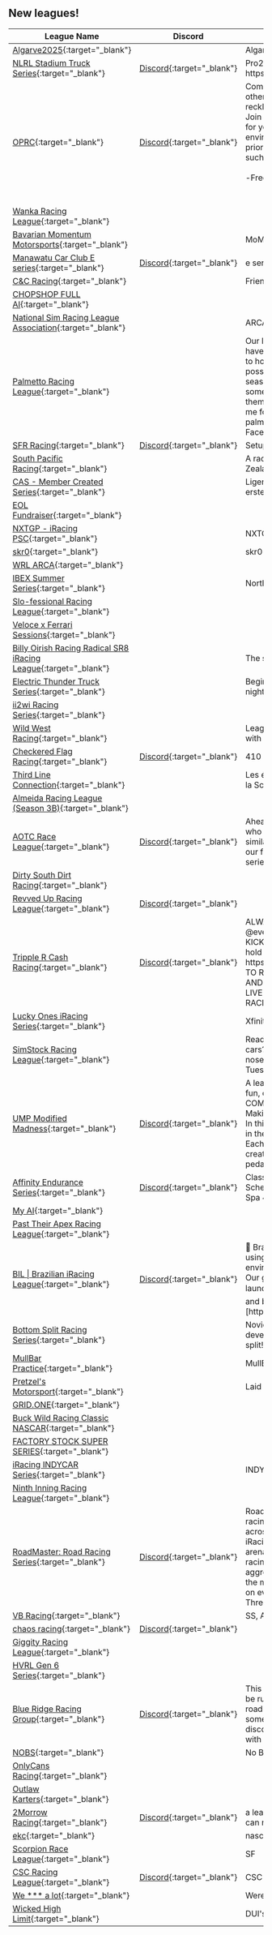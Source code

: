 ## New leagues!

| League Name | Discord | About |
|--------------------------------------------------------------------------------------------------------------------------------------------|-------------------------------------------------------------------------------------------------|------------------------------------------------------------------------------------------------------------------------------------------------------------------------------------------------------------------------------------------------------------------------------------------------------------------------------------------------------------------------------------------------------------------------------------------------------------------------------------------------------------------------------------|
|[Algarve2025](https://members.iracing.com/membersite/member/LeagueView.do?league=12627){:target="_blank"} | |Algarve Open Season |
|[NLRL Stadium Truck Series](https://members.iracing.com/membersite/member/LeagueView.do?league=12630){:target="_blank"} |[Discord](https://discord.gg/hHSsgdWD9t){:target="_blank"} |Pro2 Lites at road courses with no track limit policing  https://discord\.gg/hHSsgdWD9t |
|[OPRC](https://members.iracing.com/membersite/member/LeagueView.do?league=12629){:target="_blank"} |[Discord](https://discord.gg/8tuYRvwbsB){:target="_blank"} |Community for racers who respect racing etiquette and other drivers on the Grid\. ⠀⠀⠀⠀⠀ Are you fed up with reckless driving, constant wrecks, and dirty drivers? Join us if you value safe, clean racing, this is the league for you\. We're committed to fostering a competitive environment where respect on the track is the top priority\.⠀⠀⠀⠀⠀⠀⠀⠀⠀⠀⠀⠀⠀⠀⠀⠀⠀⠀⠀⠀⠀⠀ Let's build such a community together\!  ⠀⠀⠀⠀⠀⠀⠀⠀⠀⠀⠀⠀⠀⠀⠀⠀⠀⠀⠀⠀⠀⠀⠀⠀⠀⠀⠀⠀⠀⠀⠀⠀⠀⠀⠀⠀ \-Free Entry  ⠀ ⠀⠀⠀⠀⠀⠀⠀⠀⠀⠀⠀⠀⠀⠀⠀⠀⠀⠀⠀⠀⠀⠀⠀⠀⠀⠀⠀⠀⠀⠀ ⠀⠀⠀⠀⠀⠀⠀⠀⠀⠀⠀⠀ ⠀⠀⠀⠀⠀⠀⠀⠀⠀ ⠀ \-Prizes |
|[Wanka Racing League](https://members.iracing.com/membersite/member/LeagueView.do?league=12631){:target="_blank"} | | |
|[Bavarian Momentum Motorsports](https://members.iracing.com/membersite/member/LeagueView.do?league=12632){:target="_blank"} | |MoMo \| Sim Racing \| Bayern |
|[Manawatu Car Club E series](https://members.iracing.com/membersite/member/LeagueView.do?league=12633){:target="_blank"} |[Discord](https://discord.gg/rRbSezgU){:target="_blank"} |e series racing for Manawatu car club |
|[C&C Racing](https://members.iracing.com/membersite/member/LeagueView.do?league=12638){:target="_blank"} | |Friends Racin |
|[CHOPSHOP FULL AI](https://members.iracing.com/membersite/member/LeagueView.do?league=12635){:target="_blank"} | | |
|[National Sim Racing League Association](https://members.iracing.com/membersite/member/LeagueView.do?league=12637){:target="_blank"} | |ARCA Menards Season 1 |
|[Palmetto Racing League](https://members.iracing.com/membersite/member/LeagueView.do?league=12640){:target="_blank"} | |Our league is based out of the Carolinas, but we plan to have drivers from all over the east coast\. We're looking to host race sessions on Saturday afternoons and possibly some Saturday nights\. We will kick off the season once we reach at least 20 members\. Know someone who would be interested in joining? Have them apply to become a member\! If you need to contact me for questions or requests please email palmettoracingleague@gmail\.com\! Find us on FaceBook and Discord at Palmetto Racing League\! |
|[SFR Racing](https://members.iracing.com/membersite/member/LeagueView.do?league=12636){:target="_blank"} |[Discord](https://discord.gg/5HMg9apM){:target="_blank"} |Setup Trucks |
|[South Pacific Racing](https://members.iracing.com/membersite/member/LeagueView.do?league=12639){:target="_blank"} | |A racing league for all next gen NASCAR drivers in New Zealand and Australia |
|[CAS \- Member Created Series](https://members.iracing.com/membersite/member/LeagueView.do?league=12634){:target="_blank"} | |Ligen von Mitgliedern der CAS\- iRacing Community erstellt und verwaltet\. |
|[EOL Fundraiser](https://members.iracing.com/membersite/member/LeagueView.do?league=12647){:target="_blank"} | | |
|[NXTGP \- iRacing PSC](https://members.iracing.com/membersite/member/LeagueView.do?league=12643){:target="_blank"} | |NXTGP iRacing Porsche Super Cup League |
|[skr0](https://members.iracing.com/membersite/member/LeagueView.do?league=12644){:target="_blank"} | |skr0 description |
|[WRL ARCA](https://members.iracing.com/membersite/member/LeagueView.do?league=12646){:target="_blank"} | | |
|[IBEX Summer Series](https://members.iracing.com/membersite/member/LeagueView.do?league=12641){:target="_blank"} | |North America Summer Series |
|[Slo\-fessional Racing League](https://members.iracing.com/membersite/member/LeagueView.do?league=12645){:target="_blank"} | | |
|[Veloce x Ferrari Sessions](https://members.iracing.com/membersite/member/LeagueView.do?league=12642){:target="_blank"} | | |
|[Billy Oirish Racing Radical SR8 iRacing League](https://members.iracing.com/membersite/member/LeagueView.do?league=12649){:target="_blank"} | |The second league in the Billy Oirish Racing Season |
|[Electric Thunder Truck Series](https://members.iracing.com/membersite/member/LeagueView.do?league=12650){:target="_blank"} | |Beginner Friendly Truck Series Racing on tuesday nights\. |
|[ii2wi Racing Series](https://members.iracing.com/membersite/member/LeagueView.do?league=12648){:target="_blank"} | | |
|[Wild West Racing](https://members.iracing.com/membersite/member/LeagueView.do?league=12651){:target="_blank"} | |League for all, running the winston cup points format with the 2003 schedule |
|[Checkered Flag Racing](https://members.iracing.com/membersite/member/LeagueView.do?league=12652){:target="_blank"} |[Discord](https://discord.gg/P2T5c2f8Js){:target="_blank"} |410 Open Setup |
|[Third Line Connection](https://members.iracing.com/membersite/member/LeagueView.do?league=12653){:target="_blank"} | |Les événements de la Third Line Connection, l'union de la Scuderia Volpe, la Unity et la Old Firm ? C'est ici \! |
|[Almeida Racing League \(Season 3B\)](https://members.iracing.com/membersite/member/LeagueView.do?league=12658){:target="_blank"} | | |
|[AOTC Race League](https://members.iracing.com/membersite/member/LeagueView.do?league=12654){:target="_blank"} |[Discord](https://discord.gg/TaCCH8BZpj){:target="_blank"} |Ahead Of The Curve Racing is a community of people who like to race and want to get to know others with similar interests in iRacing\. We will be starting with F4 in our first season\. We will be running multiple different series as time goes on\. Come join us\! |
|[Dirty South Dirt Racing](https://members.iracing.com/membersite/member/LeagueView.do?league=12655){:target="_blank"} | | |
|[Revved Up Racing League](https://members.iracing.com/membersite/member/LeagueView.do?league=12656){:target="_blank"} |[Discord](https://discord.gg/zBUk3g338w){:target="_blank"} | |
|[Tripple R Cash Racing](https://members.iracing.com/membersite/member/LeagueView.do?league=12657){:target="_blank"} |[Discord](https://discord.gg/m4asPySaSc){:target="_blank"} |ALWAYS GO ON GREEN NO SCRUBBING TIRES @everyone VENMO \- @D\_Raleigh 5$entry CLEAN OR KICKED KEEP ER' CLEAN 3 WIDE IS KING if you cant hold your line 3 wide please remove your self https://discord\.gg/m4asPySaSc DO NOT HAVE TO PAY TO RACE BUT NO \*\*\* HOLES\!\! LETS HAVE FUN BOYS AND GIRLS JOIN OUR DISCORD FOR OVER THE TOP LIVE MONEY RACING enter RUTHLESS REBELS RACING DISCORD TO GET PAID\.\. |
|[Lucky Ones iRacing Series](https://members.iracing.com/membersite/member/LeagueView.do?league=12663){:target="_blank"} | |Xfinity, Cup and Trucks to Come |
|[SimStock Racing League](https://members.iracing.com/membersite/member/LeagueView.do?league=12662){:target="_blank"} | |Ready to battle bumper\-to\-bumper in the new ARCA cars? The SimStock Racing League is bringing hard\-nosed, clean, and competitive stock car racing to Tuesday nights at 9PM EST, exclusively on iRacing\! |
|[UMP Modified Madness](https://members.iracing.com/membersite/member/LeagueView.do?league=12664){:target="_blank"} |[Discord](https://discord.gg/3TWAEZ6X){:target="_blank"} |A league strictly running UMP Mods\. It is going to be fun, clean as possible, and most importantly, COMPETITIVE\! We are running 12 weeks in a season\. Making it a points deal to see whos the best of the best\. In this league we are going to test your skills as a driver in these cars by running a different track every week\. Each track was picked with the thought of the track creating great racing\. So get in and get on the loud pedal and have a fun time\! |
|[Affinity Endurance Series](https://members.iracing.com/membersite/member/LeagueView.do?league=12661){:target="_blank"} |[Discord](https://discord.com/invite/C4SbZryC8p){:target="_blank"} |Classes \(3 Classes\): LMP2\. LMP3, GT3 Pro, GT3 \| Schedule \(6 Races\): 1: Indianapolis 4hr, 2: Imola 4hr, 3: Spa 4hr, 4: Silverstone 4hr, 5: Monza 4hr\. |
|[My AI](https://members.iracing.com/membersite/member/LeagueView.do?league=12659){:target="_blank"} | | |
|[Past Their Apex Racing League](https://members.iracing.com/membersite/member/LeagueView.do?league=12660){:target="_blank"} | | |
|[BIL \| Brazilian iRacing League](https://members.iracing.com/membersite/member/LeagueView.do?league=12667){:target="_blank"} |[Discord](https://discord.gg/Tfzu8uBmVj){:target="_blank"} |🔹 Brazilian iRacing League 🔹 Casual championship using GT3\! Weekly races on free tracks, relaxed environment, but with clean and respectful racing\. 🎯 Our goal? Build a strong Brazilian community and launch a full official league soon\. 📥 Join our Discord and be part of the BIL \(Brazilian iRacing League\)\! 🔗 \[https://discord\.gg/Tfzu8uBmVj\] |
|[Bottom Split Racing Series](https://members.iracing.com/membersite/member/LeagueView.do?league=12669){:target="_blank"} | |Novice oval drivers looking to race together and develop the skills needed to get you out of the bottom split\! |
|[MullBar Practice](https://members.iracing.com/membersite/member/LeagueView.do?league=12668){:target="_blank"} | |MullBar private sessions\. |
|[Pretzel's Motorsport](https://members.iracing.com/membersite/member/LeagueView.do?league=12666){:target="_blank"} | |Laid Back Nascar/Road Racing Leauge |
|[GRID\.ONE](https://members.iracing.com/membersite/member/LeagueView.do?league=12665){:target="_blank"} | | |
|[Buck Wild Racing Classic NASCAR](https://members.iracing.com/membersite/member/LeagueView.do?league=12673){:target="_blank"} | | |
|[FACTORY STOCK SUPER SERIES](https://members.iracing.com/membersite/member/LeagueView.do?league=12674){:target="_blank"} | | |
|[iRacing INDYCAR Series](https://members.iracing.com/membersite/member/LeagueView.do?league=12675){:target="_blank"} | |INDYCAR racing on iRacing\! |
|[Ninth Inning Racing League](https://members.iracing.com/membersite/member/LeagueView.do?league=12670){:target="_blank"} | | |
|[RoadMaster: Road Racing Series](https://members.iracing.com/membersite/member/LeagueView.do?league=12671){:target="_blank"} |[Discord](https://discord.gg/wJS3fwg2ru){:target="_blank"} |RoadMaster is the ultimate test of versatility in sim\-racing—a full weekend of high\-speed competition across both sportscar and formula disciplines on iRacing\. Drivers will battle for dominance in two distinct arenas: the precision and strategy of open\-wheel racing in Formula Phenom, and the endurance and aggression of GT competition in Sportscar Czar\. Only the most well\-rounded racer—fast in anything, fearless on every lap—can claim the crown of RoadMaster\. Three titles\. One weekend\. Infinite glory\. |
|[VB Racing](https://members.iracing.com/membersite/member/LeagueView.do?league=12672){:target="_blank"} | |SS, ARCA |
|[chaos racing](https://members.iracing.com/membersite/member/LeagueView.do?league=12678){:target="_blank"} |[Discord](https://discord.gg/PpjgPrd77e){:target="_blank"} | |
|[Giggity Racing League](https://members.iracing.com/membersite/member/LeagueView.do?league=12677){:target="_blank"} | | |
|[HVRL Gen 6 Series](https://members.iracing.com/membersite/member/LeagueView.do?league=12676){:target="_blank"} | | |
|[Blue Ridge Racing Group](https://members.iracing.com/membersite/member/LeagueView.do?league=12679){:target="_blank"} |[Discord](https://discord.com/channels/1374213946487345344/1374213946487345347){:target="_blank"} |This will be a group of IRacers of all skill levels, we will be running mainly stock cars on asphalt tracks \(ovals, road courses\)\. The goal is to get together and have some fun in a competitive environment\! Please join the discord via the League URL\! I look forward to racing with you all\! |
|[NOBS](https://members.iracing.com/membersite/member/LeagueView.do?league=12682){:target="_blank"} | |No BS Series |
|[OnlyCans Racing](https://members.iracing.com/membersite/member/LeagueView.do?league=12680){:target="_blank"} | | |
|[Outlaw Karters](https://members.iracing.com/membersite/member/LeagueView.do?league=12681){:target="_blank"} | | |
|[2Morrow Racing](https://members.iracing.com/membersite/member/LeagueView.do?league=12683){:target="_blank"} |[Discord](https://discord.gg/ucJpR3QA){:target="_blank"} |a league for beginners using all free content so anyone can race\. beginner to pro |
|[ekc](https://members.iracing.com/membersite/member/LeagueView.do?league=12684){:target="_blank"} | |nascar |
|[Scorpion Race League](https://members.iracing.com/membersite/member/LeagueView.do?league=12685){:target="_blank"} | |SF |
|[CSC Racing League](https://members.iracing.com/membersite/member/LeagueView.do?league=12686){:target="_blank"} |[Discord](https://discord.gg/FmFkRSvB5A){:target="_blank"} |CSC Racing League \- More Info to come\. |
|[We \*\*\* a lot](https://members.iracing.com/membersite/member/LeagueView.do?league=12687){:target="_blank"} | |Were trash |
|[Wicked High Limit](https://members.iracing.com/membersite/member/LeagueView.do?league=12688){:target="_blank"} | |DUI's allowed |

